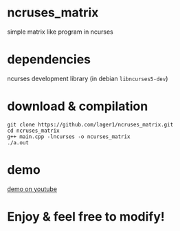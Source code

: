 # ncruses_matrix
simple matrix like program in ncurses

# dependencies
ncurses development library
(in debian `libncurses5-dev`)

# download & compilation
```
git clone https://github.com/lager1/ncruses_matrix.git
cd ncruses_matrix
g++ main.cpp -lncurses -o ncurses_matrix
./a.out
```

# demo
[demo on youtube](https://www.youtube.com/watch?v=yBv6c\_ttJO4)

# Enjoy & feel free to modify!
